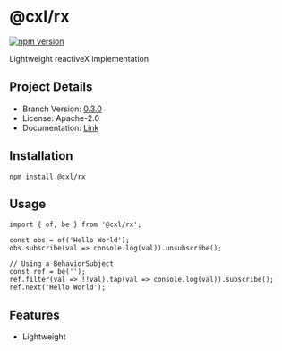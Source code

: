 # @cxl/rx 
	
[![npm version](https://badge.fury.io/js/%40cxl%2Frx.svg)](https://badge.fury.io/js/%40cxl%2Frx)

Lightweight reactiveX implementation

## Project Details

-   Branch Version: [0.3.0](https://npmjs.com/package/@cxl/rx/v/0.3.0)
-   License: Apache-2.0
-   Documentation: [Link](https://cxlio.github.io/cxl/rx)

## Installation

	npm install @cxl/rx

## Usage

```
import { of, be } from '@cxl/rx';

const obs = of('Hello World');
obs.subscribe(val => console.log(val)).unsubscribe();

// Using a BehaviorSubject
const ref = be('');
ref.filter(val => !!val).tap(val => console.log(val)).subscribe();
ref.next('Hello World');
```

## Features

-   Lightweight
